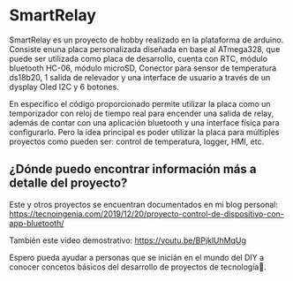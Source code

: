 # SmartRelay

SmartRelay es un proyecto de hobby realizado en la plataforma de arduino. Consiste enuna placa personalizada diseñada en base al ATmega328, que puede ser utilizada como placa de desarrollo, cuenta con RTC, módulo bluetooth HC-06, módulo microSD, Conector para sensor de temperatura ds18b20, 1 salida de relevador y una interface de usuario a través de un dysplay Oled I2C y 6 botones.

En especifico el código proporcionado permite utilizar la placa como un temporizador con reloj de tiempo real para encender una salida de relay, además de contar con una aplicación bluetooth y una interface física para configurarlo. Pero la idea principal es poder utilizar la placa para múltiples proyectos como pueden ser: control de temperatura, logger, HMI, etc.

## ¿Dónde puedo encontrar información más a detalle del proyecto?

Este y otros proyectos se encuentran documentados en mi blog personal: https://tecnoingenia.com/2019/12/20/proyecto-control-de-dispositivo-con-app-bluetooth/

También este video demostrativo:
https://youtu.be/BPjklUhMqUg

Espero pueda ayudar a personas que se inicián en el mundo del DIY a conocer concetos básicos del desarrollo de proyectos de tecnología:blue_heart:.
